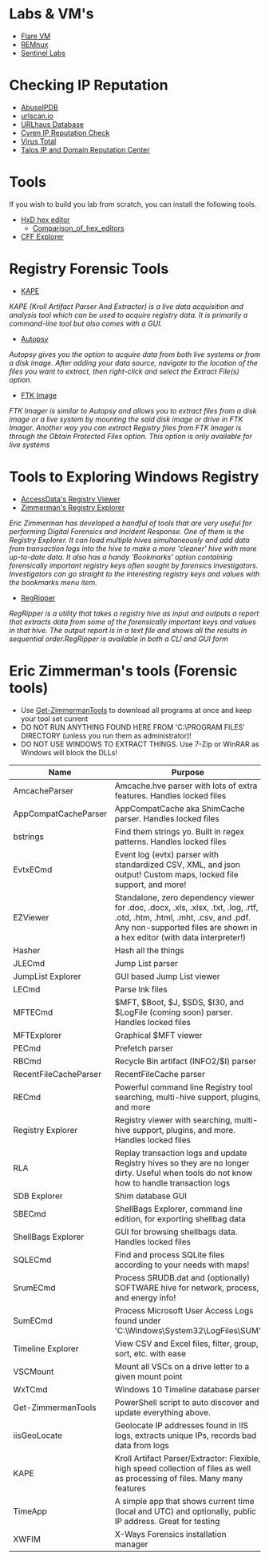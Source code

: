 # Labs & VM's

- [Flare VM](https://www.fireeye.com/services/freeware/flare-vm.html)
- [REMnux](https://docs.remnux.org/install-distro/get-virtual-appliance)
- [Sentinel Labs](https://www.sentinelone.com/labs/building-a-custom-malware-analysis-lab-environment/)

# Checking IP Reputation

- [AbuseIPDB](https://www.abuseipdb.com/)
- [urlscan.io](https://urlscan.io/)
- [URLhaus Database](https://urlhaus.abuse.ch/browse/)
- [Cyren IP Reputation Check](https://www.cyren.com/security-center/cyren-ip-reputation-check-gate)
- [Virus Total](https://www.virustotal.com/gui/home/search)
- [Talos IP and Domain Reputation Center](https://talosintelligence.com/reputation_center/)

# Tools

If you wish to build you lab from scratch, you can install the following tools.

- [HxD hex editor](https://mh-nexus.de/en/hxd/)
  - [Comparison_of_hex_editors](https://en.wikipedia.org/wiki/Comparison_of_hex_editors)
- [CFF Explorer](https://ntcore.com/?page_id=388)


# Registry Forensic Tools

- [KAPE](https://www.kroll.com/en/insights/publications/cyber/kroll-artifact-parser-extractor-kape)

_KAPE (Kroll Artifact Parser And Extractor) is a live data acquisition and analysis tool which can be used to acquire registry data. It is primarily a command-line tool but also comes with a GUI._ 
- [Autopsy](https://www.autopsy.com/)

_Autopsy gives you the option to acquire data from both live systems or from a disk image. After adding your data source, navigate to the location of the files you want to extract, then right-click and select the Extract File(s) option._

- [FTK Image](https://www.exterro.com/ftk-imager)

_FTK Imager is similar to Autopsy and allows you to extract files from a disk image or a live system by mounting the said disk image or drive in FTK Imager. Another way you can extract Registry files from FTK Imager is through the Obtain Protected Files option. This option is only available for live systems_

# Tools to Exploring Windows Registry

- [AccessData's Registry Viewer](https://accessdata.com/product-download/registry-viewer-2-0-0)
- [Zimmerman's Registry Explorer](https://ericzimmerman.github.io/#!index.md)

_Eric Zimmerman has developed a handful of tools that are very useful for performing Digital Forensics and Incident Response. One of them is the Registry Explorer.  It can load multiple hives simultaneously and add data from transaction logs into the hive to make a more 'cleaner' hive with more up-to-date data. It also has a handy 'Bookmarks' option containing forensically important registry keys often sought by forensics investigators. Investigators can go straight to the interesting registry keys and values with the bookmarks menu item._ 

- [RegRipper](https://github.com/keydet89/RegRipper3.0)

_RegRipper is a utility that takes a registry hive as input and outputs a report that extracts data from some of the forensically important keys and values in that hive. The output report is in a text file and shows all the results in sequential order.RegRipper is available in both a CLI and GUI form_


# Eric Zimmerman's tools (Forensic tools)

- Use [Get-ZimmermanTools](https://f001.backblazeb2.com/file/EricZimmermanTools/Get-ZimmermanTools.zip) to download all programs at once and keep your tool set current
- DO NOT RUN ANYTHING FOUND HERE FROM 'C:\PROGRAM FILES' DIRECTORY (unless you run them as administrator)!
- DO NOT USE WINDOWS TO EXTRACT THINGS. Use 7-Zip or WinRAR as Windows will block the DLLs!

|Name|Purpose|
|-----|-----|
|AmcacheParser|Amcache.hve parser with lots of extra features. Handles locked files|
|AppCompatCacheParser|AppCompatCache aka ShimCache parser. Handles locked files|
|bstrings|Find them strings yo. Built in regex patterns. Handles locked files|
|EvtxECmd|Event log (evtx) parser with standardized CSV, XML, and json output! Custom maps, locked file support, and more!|
|EZViewer|Standalone, zero dependency viewer for .doc, .docx, .xls, .xlsx, .txt, .log, .rtf, .otd, .htm, .html, .mht, .csv, and .pdf. Any non-supported files are shown in a hex editor (with data interpreter!)|
|Hasher|Hash all the things|
|JLECmd|Jump List parser|
|JumpList Explorer|GUI based Jump List viewer |
|LECmd|Parse lnk files|
|MFTECmd|$MFT, $Boot, $J, $SDS, $I30, and $LogFile (coming soon) parser. Handles locked files|
|MFTExplorer|Graphical $MFT viewer|
|PECmd|Prefetch parser|
|RBCmd|Recycle Bin artifact (INFO2/$I) parser|
|RecentFileCacheParser|RecentFileCache parser|
|RECmd|Powerful command line Registry tool searching, multi-hive support, plugins, and more|
|Registry Explorer|Registry viewer with searching, multi-hive support, plugins, and more. Handles locked files|
|RLA|Replay transaction logs and update Registry hives so they are no longer dirty. Useful when tools do not know how to handle transaction logs|
|SDB Explorer|Shim database GUI|
|SBECmd|ShellBags Explorer, command line edition, for exporting shellbag data|
|ShellBags Explorer|GUI for browsing shellbags data. Handles locked files|
|SQLECmd|Find and process SQLite files according to your needs with maps!|
|SrumECmd|Process SRUDB.dat and (optionally) SOFTWARE hive for network, process, and energy info!|
|SumECmd|Process Microsoft User Access Logs found under 'C:\Windows\System32\LogFiles\SUM'|
|Timeline Explorer|View CSV and Excel files, filter, group, sort, etc. with ease|
|VSCMount|Mount all VSCs on a drive letter to a given mount point|
|WxTCmd|Windows 10 Timeline database parser|
|Get-ZimmermanTools|PowerShell script to auto discover and update everything above.|
|iisGeoLocate|Geolocate IP addresses found in IIS logs, extracts unique IPs, records bad data from logs|
|KAPE|Kroll Artifact Parser/Extractor: Flexible, high speed collection of files as well as processing of files. Many many features|
|TimeApp|A simple app that shows current time (local and UTC) and optionally, public IP address. Great for testing|
|XWFIM|X-Ways Forensics installation manager|
